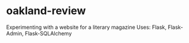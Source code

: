 # oakland-review
Experimenting with a website for a literary magazine
Uses: Flask, Flask-Admin, Flask-SQLAlchemy
